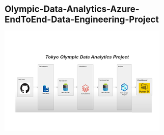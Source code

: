 # Olympic-Data-Analytics-Azure-EndToEnd-Data-Engineering-Project

![alt text](https://github.com/Mustafa-AlHunaiti/Olympic-Data-Analytics-Azure-EndToEnd-Data-Engineering-Project/blob/main/Architecture.png?raw=true)
